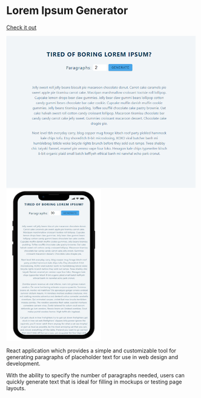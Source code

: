 # Lorem Ipsum Generator

[Check it out](https://lorem-ipsum-generator2022.netlify.app/)

<img src='/src/img/random-text-generated.png' width=500 height=400> <img src='/src/img/random-text-gen-phone.png' width=250 height=400>

React application which provides a simple and customizable tool for generating paragraphs of placeholder text for use in web design and development.

With the ability to specify the number of paragraphs needed, users can quickly generate text that is ideal for filling in mockups or testing page layouts.
